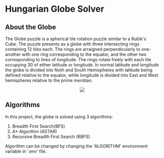# Hungarian Globe Solver

## About the Globe
The Globe puzzle is a spherical tile rotation puzzle similar to a Rubik's Cube. The puzzle presents as a globe with three intersecting rings containing 12 tiles each. The rings are arraigned perpendicularly to one-another with one ring corresponding to the equator, and the other two corresponding to lines of longitude. The rings rotate freely with each tile occupying 30 of either latitude or longitude. In normal latitude and longitude the globe is divided into Noth and South Hemispheres with latitude being defined relative to the equator, while longitude is divided into East and West hemispheres relative to the prime meridian. <be/>

<p align="center">
  <img src="https://cdn.globalauctionplatform.com/7fb92bd3-fc51-47f3-8252-a5540102caf3/6d65dd0a-443c-4ceb-bf31-d15b90acbf09/540x360.jpg" />
</p>

## Algorithms
In this project, the globe is solved using 3 algorithms: <br/>
1. Breadth First Search(BFS) <br/>
2. A* Algorithm (ASTAR) <br/>
3. Recursive Breadth First Search (RBFS) <br/>

Algorithm can be changed by changing the 'ALGORITHM' environment variable in '.env' file. 
